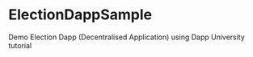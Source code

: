 # ElectionDappSample
Demo Election Dapp (Decentralised Application) using Dapp University tutorial 
